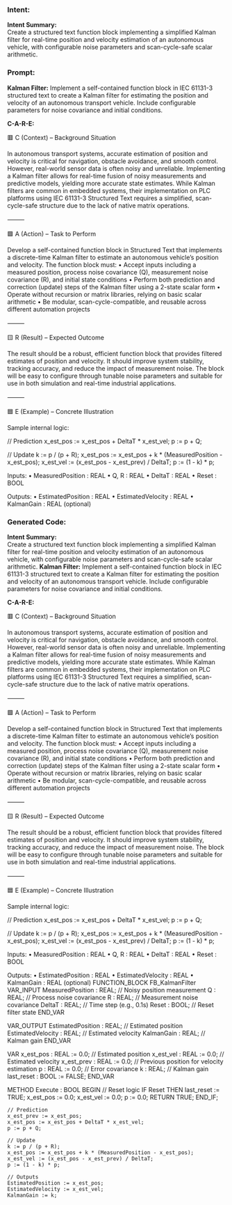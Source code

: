 ### Intent:
**Intent Summary:**  
Create a structured text function block implementing a simplified Kalman filter for real-time position and velocity estimation of an autonomous vehicle, with configurable noise parameters and scan-cycle-safe scalar arithmetic.

### Prompt:
**Kalman Filter:**
Implement a self-contained function block in IEC 61131-3 structured text to create a Kalman filter for estimating the position and velocity of an autonomous transport vehicle. Include configurable parameters for noise covariance and initial conditions.

**C-A-R-E:**

🟥 C (Context) – Background Situation

In autonomous transport systems, accurate estimation of position and velocity is critical for navigation, obstacle avoidance, and smooth control. However, real-world sensor data is often noisy and unreliable. Implementing a Kalman filter allows for real-time fusion of noisy measurements and predictive models, yielding more accurate state estimates. While Kalman filters are common in embedded systems, their implementation on PLC platforms using IEC 61131-3 Structured Text requires a simplified, scan-cycle-safe structure due to the lack of native matrix operations.

⸻

🟩 A (Action) – Task to Perform

Develop a self-contained function block in Structured Text that implements a discrete-time Kalman filter to estimate an autonomous vehicle’s position and velocity. The function block must:
	•	Accept inputs including a measured position, process noise covariance (Q), measurement noise covariance (R), and initial state conditions
	•	Perform both prediction and correction (update) steps of the Kalman filter using a 2-state scalar form
	•	Operate without recursion or matrix libraries, relying on basic scalar arithmetic
	•	Be modular, scan-cycle-compatible, and reusable across different automation projects

⸻

🟨 R (Result) – Expected Outcome

The result should be a robust, efficient function block that provides filtered estimates of position and velocity. It should improve system stability, tracking accuracy, and reduce the impact of measurement noise. The block will be easy to configure through tunable noise parameters and suitable for use in both simulation and real-time industrial applications.

⸻

🟦 E (Example) – Concrete Illustration

Sample internal logic:

// Prediction
x_est_pos := x_est_pos + DeltaT * x_est_vel;
p := p + Q;

// Update
k := p / (p + R);
x_est_pos := x_est_pos + k * (MeasuredPosition - x_est_pos);
x_est_vel := (x_est_pos - x_est_prev) / DeltaT;
p := (1 - k) * p;

Inputs:
	•	MeasuredPosition : REAL
	•	Q, R : REAL
	•	DeltaT : REAL
	•	Reset : BOOL

Outputs:
	•	EstimatedPosition : REAL
	•	EstimatedVelocity : REAL
	•	KalmanGain : REAL (optional)

### Generated Code:
**Intent Summary:**  
Create a structured text function block implementing a simplified Kalman filter for real-time position and velocity estimation of an autonomous vehicle, with configurable noise parameters and scan-cycle-safe scalar arithmetic.
**Kalman Filter:**
Implement a self-contained function block in IEC 61131-3 structured text to create a Kalman filter for estimating the position and velocity of an autonomous transport vehicle. Include configurable parameters for noise covariance and initial conditions.

**C-A-R-E:**

🟥 C (Context) – Background Situation

In autonomous transport systems, accurate estimation of position and velocity is critical for navigation, obstacle avoidance, and smooth control. However, real-world sensor data is often noisy and unreliable. Implementing a Kalman filter allows for real-time fusion of noisy measurements and predictive models, yielding more accurate state estimates. While Kalman filters are common in embedded systems, their implementation on PLC platforms using IEC 61131-3 Structured Text requires a simplified, scan-cycle-safe structure due to the lack of native matrix operations.

⸻

🟩 A (Action) – Task to Perform

Develop a self-contained function block in Structured Text that implements a discrete-time Kalman filter to estimate an autonomous vehicle’s position and velocity. The function block must:
	•	Accept inputs including a measured position, process noise covariance (Q), measurement noise covariance (R), and initial state conditions
	•	Perform both prediction and correction (update) steps of the Kalman filter using a 2-state scalar form
	•	Operate without recursion or matrix libraries, relying on basic scalar arithmetic
	•	Be modular, scan-cycle-compatible, and reusable across different automation projects

⸻

🟨 R (Result) – Expected Outcome

The result should be a robust, efficient function block that provides filtered estimates of position and velocity. It should improve system stability, tracking accuracy, and reduce the impact of measurement noise. The block will be easy to configure through tunable noise parameters and suitable for use in both simulation and real-time industrial applications.

⸻

🟦 E (Example) – Concrete Illustration

Sample internal logic:

// Prediction
x_est_pos := x_est_pos + DeltaT * x_est_vel;
p := p + Q;

// Update
k := p / (p + R);
x_est_pos := x_est_pos + k * (MeasuredPosition - x_est_pos);
x_est_vel := (x_est_pos - x_est_prev) / DeltaT;
p := (1 - k) * p;

Inputs:
	•	MeasuredPosition : REAL
	•	Q, R : REAL
	•	DeltaT : REAL
	•	Reset : BOOL

Outputs:
	•	EstimatedPosition : REAL
	•	EstimatedVelocity : REAL
	•	KalmanGain : REAL (optional)
FUNCTION_BLOCK FB_KalmanFilter
VAR_INPUT
    MeasuredPosition : REAL; // Noisy position measurement
    Q : REAL;                // Process noise covariance
    R : REAL;                // Measurement noise covariance
    DeltaT : REAL;           // Time step (e.g., 0.1s)
    Reset : BOOL;            // Reset filter state
END_VAR

VAR_OUTPUT
    EstimatedPosition : REAL; // Estimated position
    EstimatedVelocity : REAL; // Estimated velocity
    KalmanGain : REAL;       // Kalman gain
END_VAR

VAR
    x_est_pos : REAL := 0.0; // Estimated position
    x_est_vel : REAL := 0.0; // Estimated velocity
    x_est_prev : REAL := 0.0; // Previous position for velocity estimation
    p : REAL := 0.0;          // Error covariance
    k : REAL;                 // Kalman gain
    last_reset : BOOL := FALSE;
END_VAR

METHOD Execute : BOOL
BEGIN
    // Reset logic
    IF Reset THEN
        last_reset := TRUE;
        x_est_pos := 0.0;
        x_est_vel := 0.0;
        p := 0.0;
        RETURN TRUE;
    END_IF;

    // Prediction
    x_est_prev := x_est_pos;
    x_est_pos := x_est_pos + DeltaT * x_est_vel;
    p := p + Q;

    // Update
    k := p / (p + R);
    x_est_pos := x_est_pos + k * (MeasuredPosition - x_est_pos);
    x_est_vel := (x_est_pos - x_est_prev) / DeltaT;
    p := (1 - k) * p;

    // Outputs
    EstimatedPosition := x_est_pos;
    EstimatedVelocity := x_est_vel;
    KalmanGain := k;
